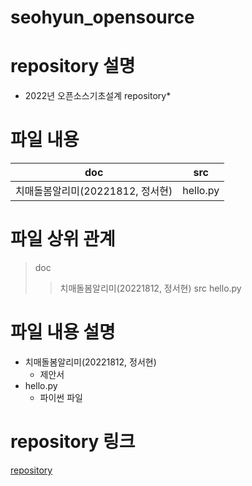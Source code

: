 # seohyun_opensource

# repository 설명
* 2022년 오픈소스기초설계 repository*

# 파일 내용
| doc | src |
|-----|-----|
| 치매돌봄알리미(20221812, 정서현) | hello.py |

# 파일 상위 관계
> doc
>> 치매돌봄알리미(20221812, 정서현)
> src
>> hello.py

# 파일 내용 설명
+ 치매돌봄알리미(20221812, 정서현)
  - 제안서
+ hello.py
  - 파이썬 파일

# repository 링크
[repository](https://github.com/SeohyeonJung/seohyun_opensource)

